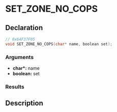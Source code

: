 # SET_ZONE_NO_COPS

## Declaration
```cpp
// 0x64F37F05
void SET_ZONE_NO_COPS(char* name, boolean set);
```

### Arguments
- **char\*:** name
- **boolean:** set

### Results

## Description
